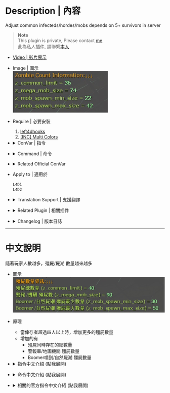 # Description | 內容
Adjust common infecteds/hordes/mobs depends on 5+ survivors in server

> __Note__ <br/>
This plugin is private, Please contact [me](https://github.com/fbef0102/Game-Private_Plugin#私人插件列表-private-plugins-list)<br/>
此為私人插件, 請聯繫[本人](https://github.com/fbef0102/Game-Private_Plugin#私人插件列表-private-plugins-list)

* [Video | 影片展示](https://youtu.be/isTpGqmf1qA)

* Image | 圖示
	<br/>![l4d2_auto_add_zombie_1](image/l4d2_auto_add_zombie_1.jpg)

* Require | 必要安裝
	1. [left4dhooks](https://forums.alliedmods.net/showthread.php?t=321696)
	2. [[INC] Multi Colors](https://github.com/fbef0102/L4D1_2-Plugins/releases/tag/Multi-Colors)

* <details><summary>ConVar | 指令</summary>

	* cfg/sourcemod/l4d2_auto_add_zombie.cfg
		```php
		// 0=Plugin off, 1=Plugin on. (type !zminfo to see zombie count information)
		l4d2_auto_add_zombie_enable "1"

		// 1=Enable notify, 0=Disable notify
		l4d2_auto_add_zombie_hint "1"

		// Enable dynamic adjust if survivor count (real player + AI bot) is greater than this value.
		l4d2_auto_add_zombie_player_count "4"

		// How many common infecteds we can have at once on the map. (override official cvar '_common_limit')
		l4d2_auto_add_zombie_common_limit_default "30"

		// Numbers of Event horde/Alarm horde common infected. (override official cvar '_mega_mob_size')
		l4d2_auto_add_zombie_mega_mob_size_default "50"

		// Minimum numbers of Boomer vomit/Natural horde/Bile Bomb common infected. (override official cvar '_mob_spawn_min_size')
		l4d2_auto_add_zombie_mob_spawn_min_size_default "10"

		// Maximum numbers of Boomer vomit/Natural horde/Bile Bomb common infected. (override official cvar '_mob_spawn_max_size')
		l4d2_auto_add_zombie_mob_spawn_max_size_default "30"

		// (Dynamic Adjust) Add this value to '_common_limit_default' each player joins survivor team. (0=off)
		l4d2_auto_add_zombie_common_limit_add "2"

		// (Dynamic Adjust) Add this value to '_mega_mob_size_default' each player joins survivor team. (0=off)
		l4d2_auto_add_zombie_mega_mob_size_add "8"

		// (Dynamic Adjust) Add this value to '_mob_spawn_min_size_default' each player joins survivor team. (0=off)
		l4d2_auto_add_zombie_mob_spawn_min_size_add "4"

		// (Dynamic Adjust) Add this value to '_mob_spawn_max_size_default' each player joins survivor team. (0=off)
		l4d2_auto_add_zombie_mob_spawn_max_size_add "4"

		// After final rescue starts, 0=Disable Dynamic Adjust and restore all official cvars to default value. (Prevent too many common infected and horde keep coming, cause final stage stuck)
		// 1=Keep Dynamic Adjust
		l4d2_auto_add_zombie_final_type "1"
		
		// [Final Rescue] How many common infecteds we can have at once on the map. (override official cvar '_common_limit')
		l4d2_auto_add_zombie_common_limit_final "30"

		// [Final Rescue] Numbers of Event horde/Alarm horde common infected. (override official cvar '_mega_mob_size')
		l4d2_auto_add_zombie_mega_mob_size_final "50"

		// [Final Rescue] Minimum numbers of Boomer vomit/Natural horde/Bile Bomb common infected. (override official cvar '_mob_spawn_min_size')
		l4d2_auto_add_zombie_mob_spawn_min_size_final "10"

		// [Final Rescue] Maximum numbers of Boomer vomit/Natural horde/Bile Bomb common infected. (override official cvar '_mob_spawn_max_size')
		l4d2_auto_add_zombie_mob_spawn_max_size_final "30"

		// [Final Rescue] (Dynamic Adjust) Add this value to '_common_limit_default' each player joins survivor team. (0=off)
		l4d2_auto_add_zombie_common_limit_add_final "2"

		// [Final Rescue] (Dynamic Adjust) Add this value to '_mega_mob_size_default' each player joins survivor team. (0=off)
		l4d2_auto_add_zombie_mega_mob_size_add_final "8"

		// [Final Rescue] (Dynamic Adjust) Add this value to '_mob_spawn_min_size_default' each player joins survivor team. (0=off)
		l4d2_auto_add_zombie_mob_spawn_min_size_add_final "4"

		// [Final Rescue] (Dynamic Adjust) Add this value to '_mob_spawn_max_size_default' each player joins survivor team. (0=off)
		l4d2_auto_add_zombie_mob_spawn_max_size_add_final "4"

		// If 1, Override common infected/mob/horde limit in director script.
		// This can prevent custom map from modifying common infected settings
		l4d2_auto_add_zombie_override_script_value "0"
		```
</details>

* <details><summary>Command | 命令</summary>

	* **Check Zombie count information**
		```php
		sm_zminfo
		```
</details>

* <details><summary>Related Official ConVar</summary>

	* This plugin already modified the following cvars, you don't need to change.

	| ConVar/Command  					| Parameters or default value 	| Effect|
	| -------------|:-----------------:|:-------------:|
	| z_common_limit 					| 30   | How many common infecteds we can have at once.
	| z_mega_mob_size          			| 50   | Amount of zombies to spawn in Map Event horde & Alarm horde & Director Panic Event 
	| z_mob_spawn_min_size          	| 10   | Minimum amount of zombies to spawn in natural hordes & z_spawn mob & boomer hordes & bile bomb
	| z_mob_spawn_max_size          	| 30   | Maximum amount of zombies to spawn in natural hordes & z_spawn mob & boomer hordes & bile bomb
</details>

* Apply to | 適用於
	```
	L4D1
	L4D2
	```

* <details><summary>Translation Support | 支援翻譯</summary>

	```
	English
	繁體中文
	简体中文
	```
</details>

* <details><summary>Related Plugin | 相關插件</summary>

	1. [MultiSlots](https://github.com/fbef0102/L4D1_2-Plugins/tree/master/l4dmultislots): Allows additional survivor players in server when 5+ player joins the server
		* 創造5位以上倖存者遊玩伺服器
	2. [l4dinfectedbots](https://github.com/fbef0102/L4D1_2-Plugins/tree/master/l4dmultislots): Spawns multi infected bots in any mode + allows playable special infected in coop/survival + unlock infected slots (10 VS 10 available)
		* 多特感生成插件，倖存者人數越多，生成的特感越多，且不受遊戲特感數量限制 + 解除特感隊伍的人數限制 (可達成對抗 10 VS 10 玩法)
	3. [Common Limiter](https://forums.alliedmods.net/showthread.php?t=338337): Limit number of common infected to the z_common_limit cvar value
		* 地圖上的殭屍數量不會超過指令設定的數值 (以防止地圖狂刷殭屍數量)
</details>

* <details><summary>Changelog | 版本日誌</summary>

	* v1.3 (2024-7-11)
		* Add dynamic adjust after final rescue starts
		* Update Cvars

	* v1.2 (2023-12-18)
		* Override Director Scripts

	* v1.1 (2023-12-7)
		* When final rescue starts, disable Dynamic Adjust and restore all official cvars to default value.
		* Prevent too many common infected and horde keep coming, cause final stage stuck

	* v1.0 (2023-11-29)
	    * Initial Release
</details>

- - - -
# 中文說明
隨著玩家人數越多，殭屍/屍潮 數量越來越多

* 圖示
	<br/>![zho/l4d2_auto_add_zombie_1](image/zho/l4d2_auto_add_zombie_1.jpg)

* 原理
	* 當倖存者超過四人以上時，增加更多的殭屍數量
	* 增加的有
		* 殭屍同時存在的總數量
		* 警報車/地圖機關 殭屍數量
		* Boomer噴到/自然屍潮 殭屍數量

* <details><summary>指令中文介紹 (點我展開)</summary>

	* cfg/sourcemod/l4d2_auto_add_zombie.cfg
		```php
		// 0=關閉插件, 1=啟動插件 (輸入 !zminfo 隨時查看當下的殭屍數量狀態)
		l4d2_auto_add_zombie_enable "1"

		// 1=啟用提示, 0=關閉提示
		l4d2_auto_add_zombie_hint "1"

		// 倖存者(真人+Bot)大於這個人數的時候才啟用動態調整模式 => 隨著玩家人數越多，殭屍/屍潮 數量越來越多.
		l4d2_auto_add_zombie_player_count "4"

		// 殭屍同時存在的總數量 (覆蓋官方指令 'z_common_limit')
		l4d2_auto_add_zombie_common_limit_default "30"

		// 警報車/地圖機關 殭屍數量. (覆蓋官方指令 'z_mega_mob_size')
		l4d2_auto_add_zombie_mega_mob_size_default "50"

		// Boomer噴到/自然屍潮/膽汁瓶 最少的殭屍數量. (覆蓋官方指令 'z_mob_spawn_min_size')
		l4d2_auto_add_zombie_mob_spawn_min_size_default "10"

		// Boomer噴到/自然屍潮/膽汁瓶 最多的殭屍數量. (覆蓋官方指令 'z_mob_spawn_max_size')
		l4d2_auto_add_zombie_mob_spawn_max_size_default "30"

		// (動態調整模式) 每新增一位倖存者，殭屍同時存在的總數量增加幾個. (0=關閉此功能)
		l4d2_auto_add_zombie_common_limit_add "2"

		// (動態調整模式) 每新增一位倖存者，警報車/地圖機關 殭屍數量增加幾個. (0=關閉此功能)
		l4d2_auto_add_zombie_mega_mob_size_add "8"

		// (動態調整模式) 每新增一位倖存者，Boomer噴到/自然屍潮/膽汁瓶 最少的殭屍數量增加幾個. (0=關閉此功能)
		l4d2_auto_add_zombie_mob_spawn_min_size_add "4"

		// (動態調整模式) 每新增一位倖存者，Boomer噴到/自然屍潮/膽汁瓶 最多的殭屍數量增加幾個. (0=關閉此功能)
		l4d2_auto_add_zombie_mob_spawn_max_size_add "4"

		// 當救援開始後，0=所有的官方指令數值改回預設並關閉動態調整 (避免殭屍太多，導致救援卡關，無法生成Tank)
		// 1=持續動態調整模式
		l4d2_auto_add_zombie_final_restore_default "1"
		
		// [救援開始後] 殭屍同時存在的總數量 (覆蓋官方指令 'z_common_limit')
		l4d2_auto_add_zombie_common_limit_final "30"

		// [救援開始後] 警報車/地圖機關 殭屍數量. (覆蓋官方指令 'z_mega_mob_size')
		l4d2_auto_add_zombie_mega_mob_size_final "50"

		// [救援開始後] Boomer噴到/自然屍潮/膽汁瓶 最少的殭屍數量. (覆蓋官方指令 'z_mob_spawn_min_size')
		l4d2_auto_add_zombie_mob_spawn_min_size_final "10"

		// [救援開始後] Boomer噴到/自然屍潮/膽汁瓶 最多的殭屍數量. (覆蓋官方指令 'z_mob_spawn_max_size')
		l4d2_auto_add_zombie_mob_spawn_max_size_final "30"

		// [救援開始後] (動態調整模式) 每新增一位倖存者，殭屍同時存在的總數量增加幾個. (0=關閉此功能)
		l4d2_auto_add_zombie_common_limit_add_final "2"

		// [救援開始後] (動態調整模式) 每新增一位倖存者，警報車/地圖機關 殭屍數量增加幾個. (0=關閉此功能)
		l4d2_auto_add_zombie_mega_mob_size_add_final "8"

		// [救援開始後] 每新增一位倖存者，Boomer噴到/自然屍潮/膽汁瓶 最少的殭屍數量增加幾個. (0=關閉此功能)
		l4d2_auto_add_zombie_mob_spawn_min_size_add_final "4"

		// [救援開始後] 每新增一位倖存者，Boomer噴到/自然屍潮/膽汁瓶 最多的殭屍數量增加幾個. (0=關閉此功能)
		l4d2_auto_add_zombie_mob_spawn_max_size_add_final "4"

		// 為1時，強制使用VScript覆蓋導演系統的設置
		// 開啟這項指令可以防止三方圖攥改殭屍與屍潮的數量
		l4d2_auto_add_zombie_override_script_value "0"
		```
</details>

* <details><summary>命令中文介紹 (點我展開)</summary>

	* **查看目前的殭屍數量狀態**
		```php
		sm_zminfo
		```
</details>

* <details><summary>相關的官方指令中文介紹 (點我展開)</summary>

	* 這個插件已經修改以下四個指令, 你無須更動

	| 指令  				| 預設值 	| 效果 |
	| -------------|:-----------------:|:-------------:|
	| z_common_limit 					| 30   | 地圖上殭屍同時存在的總數量
	| z_mega_mob_size          			| 50   | 警報車/地圖機關/導演屍潮 生成的殭屍數量.
	| z_mob_spawn_min_size          	| 10   | Boomer噴到/自然屍潮/膽汁瓶/z_spawn mob 最少生成的殭屍數量
	| z_mob_spawn_max_size          	| 30   | Boomer噴到/自然屍潮/膽汁瓶/z_spawn mob 最多生成的殭屍數量
</details>
